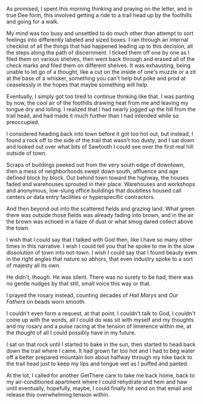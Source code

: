 ---
---

As promised, I spent this morning thinking and praying on the letter, and in true Dee form, this involved getting a ride to a trail head up by the foothills and going for a walk.

My mind was too busy and unsettled to do much other than attempt to sort feelings into differently labeled and sized boxes. I ran through an internal checklist of all the things that had happened leading up to this decision, all the steps along the path of discernment. I ticked them off one by one as I filed them on various shelves, then went back through and erased all of the check marks and filed them on different shelves. It was exhausting, being unable to let go of a thought, like a cut on the inside of one's muzzle or a zit at the base of a whisker, something you can't help but poke and prod at ceaselessly in the hopes that maybe something will help.

Eventually, I simply got too tired to continue thinking like that. I was panting by now, the cool air of the foothills drawing heat from me and leaving my tongue dry and lolling. I realized that I had nearly jogged up the hill from the trail head, and had made it much further than I had intended while so preoccupied.

I considered heading back into town before it got too hot out, but instead, I found a rock off to the side of the trail that wasn't too dusty, and I sat down and looked out over what bits of Sawtooth I could see over the first real hill outside of town.

Scraps of buildings peeked out from the very south edge of downtown, then a mess of neighborhoods swept down south, affluence and age defined block by block. Out behind town toward the highway, the houses faded and warehouses sprouted in their place. Warehouses and workshops and anonymous, low-slung office buildings that doubtless housed call centers or data entry facilities or hyperspecific contractors.

And then beyond out into the scattered fields and grazing land. What green there was outside those fields was already fading into brown, and in the air the brown was echoed in a haze of dust or what smog dared collect above the town.

I wish that I could say that I talked with God then, like I have so many other times in this narrative. I wish I could tell you that he spoke to me in the slow dissolution of town into not-town. I wish I could say that I found beauty even in the right angles that nature so abhors, that even industry spoke to a sort of majesty all its own.

He didn't, though. He was silent. There was no surety to be had, there was no gentle nudges by that still, small voice this way or that.

I prayed the rosary instead, counting decades of *Hail Marys* and *Our Fathers* on beads worn smooth.

I couldn't even form a request, at that point. I couldn't talk to God, I couldn't come up with the words, all I could do was sit with myself and my thoughts and my rosary and a pulse racing at the tension of limerence within me, at the thought of all I could possibly have in my future.

I sat on that rock until I started to bake in the sun, then started to head back down the trail where I came. It had grown far too hot and I had to beg water off a better prepared mountain lion about halfway through my hike back to the trail head just to keep my lips and tongue wet as I puffed and panted.

At the lot, I called for another GetThere care to take me back home, back to my air-conditioned apartment where I could rehydrate and hem and haw until eventually, hopefully, maybe, I could finally hit send on that email and release this overwhelming tension within.
